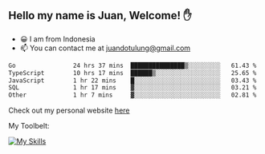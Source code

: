 ## Hello my name is Juan, Welcome! ✋

- 😀 I am from Indonesia
- 📫 You can contact me at juandotulung@gmail.com

<!--START_SECTION:waka-->

```txt
Go                24 hrs 37 mins  ███████████████▒░░░░░░░░░   61.43 %
TypeScript        10 hrs 17 mins  ██████▒░░░░░░░░░░░░░░░░░░   25.65 %
JavaScript        1 hr 22 mins    █░░░░░░░░░░░░░░░░░░░░░░░░   03.43 %
SQL               1 hr 17 mins    ▓░░░░░░░░░░░░░░░░░░░░░░░░   03.21 %
Other             1 hr 7 mins     ▓░░░░░░░░░░░░░░░░░░░░░░░░   02.81 %
```

<!--END_SECTION:waka-->

Check out my personal website [here](https://juanchristian.com)

My Toolbelt:

[![My Skills](https://skillicons.dev/icons?i=go,js,ts,nodejs,express,react,nextjs,vue,tailwind,vite,html,css,python,php,aws,bash,linux,postgres,mysql,redis,kafka,docker,vercel,netlify,vscode,figma)](https://skillicons.dev)

